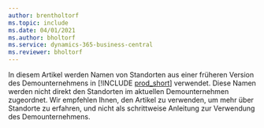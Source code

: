 ```yaml
---
author: brentholtorf
ms.topic: include
ms.date: 04/01/2021
ms.author: bholtorf
ms.service: dynamics-365-business-central
ms.reviewer: bholtorf
---
```

In diesem Artikel werden Namen von Standorten aus einer früheren Version des Demounternehmens in [!INCLUDE [prod_short](prod_short.md)] verwendet. Diese Namen werden nicht direkt den Standorten im aktuellen Demounternehmen zugeordnet. Wir empfehlen Ihnen, den Artikel zu verwenden, um mehr über Standorte zu erfahren, und nicht als schrittweise Anleitung zur Verwendung des Demounternehmens.